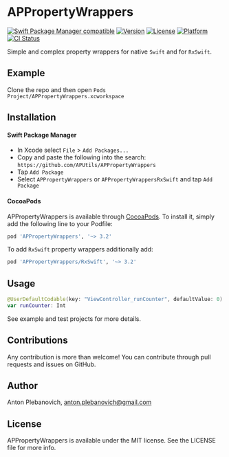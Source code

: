# APPropertyWrappers

[![Swift Package Manager compatible](https://img.shields.io/badge/Swift%20Package%20Manager-compatible-brightgreen.svg)](https://github.com/apple/swift-package-manager)
[![Version](https://img.shields.io/cocoapods/v/APPropertyWrappers.svg?style=flat)](http://cocoapods.org/pods/APPropertyWrappers)
[![License](https://img.shields.io/cocoapods/l/APPropertyWrappers.svg?style=flat)](http://cocoapods.org/pods/APPropertyWrappers)
[![Platform](https://img.shields.io/cocoapods/p/APPropertyWrappers.svg?style=flat)](http://cocoapods.org/pods/APPropertyWrappers)
[![CI Status](http://img.shields.io/travis/APUtils/APPropertyWrappers.svg?style=flat)](https://travis-ci.org/APUtils/APPropertyWrappers)

Simple and complex property wrappers for native `Swift` and for `RxSwift`.

## Example

Clone the repo and then open `Pods Project/APPropertyWrappers.xcworkspace`

## Installation

#### Swift Package Manager

- In Xcode select `File` > `Add Packages...`
- Copy and paste the following into the search: `https://github.com/APUtils/APPropertyWrappers`
- Tap `Add Package`
- Select `APPropertyWrappers` or `APPropertyWrappersRxSwift` and tap `Add Package`

#### CocoaPods

APPropertyWrappers is available through [CocoaPods](http://cocoapods.org). To install
it, simply add the following line to your Podfile:

```ruby
pod 'APPropertyWrappers', '~> 3.2'
```

To add `RxSwift` property wrappers additionally add:

```ruby
pod 'APPropertyWrappers/RxSwift', '~> 3.2'
```

## Usage

```swift
@UserDefaultCodable(key: "ViewController_runCounter", defaultValue: 0)
var runCounter: Int
```

See example and test projects for more details.

## Contributions

Any contribution is more than welcome! You can contribute through pull requests and issues on GitHub.

## Author

Anton Plebanovich, anton.plebanovich@gmail.com

## License

APPropertyWrappers is available under the MIT license. See the LICENSE file for more info.

